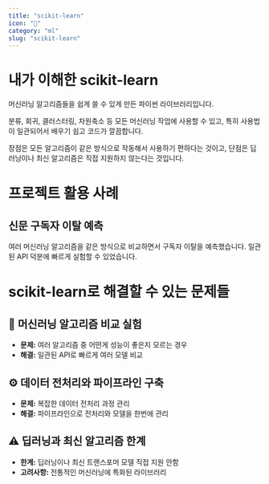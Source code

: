 ```yaml
---
title: "scikit-learn"
icon: "🔬"
category: "ml"
slug: "scikit-learn"
---
```


# 내가 이해한 scikit-learn

머신러닝 알고리즘들을 쉽게 쓸 수 있게 만든 파이썬 라이브러리입니다.

분류, 회귀, 클러스터링, 차원축소 등 모든 머신러닝 작업에 사용할 수 있고, 특히 사용법이 일관되어서 배우기 쉽고 코드가 깔끔합니다.

장점은 모든 알고리즘이 같은 방식으로 작동해서 사용하기 편하다는 것이고, 단점은 딥러닝이나 최신 알고리즘은 직접 지원하지 않는다는 것입니다.

# 프로젝트 활용 사례

## 신문 구독자 이탈 예측
여러 머신러닝 알고리즘을 같은 방식으로 비교하면서 구독자 이탈을 예측했습니다. 일관된 API 덕분에 빠르게 실험할 수 있었습니다.

# scikit-learn로 해결할 수 있는 문제들

## 🔬 머신러닝 알고리즘 비교 실험
- **문제:** 여러 알고리즘 중 어떤게 성능이 좋은지 모르는 경우
- **해결:** 일관된 API로 빠르게 여러 모델 비교

## ⚙️ 데이터 전처리와 파이프라인 구축
- **문제:** 복잡한 데이터 전처리 과정 관리
- **해결:** 파이프라인으로 전처리와 모델을 한번에 관리

## ⚠️ 딥러닝과 최신 알고리즘 한계
- **한계:** 딥러닝이나 최신 트랜스포머 모델 직접 지원 안함
- **고려사항:** 전통적인 머신러닝에 특화된 라이브러리